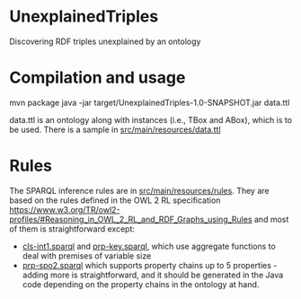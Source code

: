 # UnexplainedTriples
Discovering RDF triples unexplained by an ontology

# Compilation and usage

mvn package
java -jar target/UnexplainedTriples-1.0-SNAPSHOT.jar data.ttl

data.ttl is an ontology along with instances (i.e., TBox and ABox), which is to be used. There is a sample in [src/main/resources/data.ttl](src/main/resources/data.ttl)

# Rules

The SPARQL inference rules are in [src/main/resources/rules](src/main/resources/rules). They are based on the rules defined in the OWL 2 RL specification https://www.w3.org/TR/owl2-profiles/#Reasoning_in_OWL_2_RL_and_RDF_Graphs_using_Rules and most of them is straightforward except:

* [cls-int1.sparql](src/main/resources/rules/cls-int1.sparql) and [prp-key.sparql](src/main/resources/rules/prp-key.sparql), which use aggregate functions to deal with premises of variable size
* [prp-spo2.sparql](src/main/resources/rules/prp-spo2.sparql) which supports property chains up to 5 properties - adding more is straightforward, and it should be generated in the Java code depending on the property chains in the ontology at hand.
